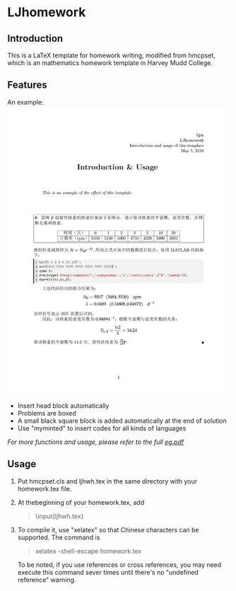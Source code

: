 # LJhomework

## Introduction
This is a LaTeX template for homework writing, modified from hmcpset, which is an mathematics homework template in Harvey Mudd College.

## Features
An example:  
![eg](eg-1.png)
- Insert head block automatically
- Problems are boxed
- A small black square block is added automatically at the end of solution
- Use "myminted" to insert codes for all kinds of languages  

*For more functions and usage, please refer to the full [eg.pdf](eg.pdf)*


## Usage
1. Put hmcpset.cls and ljhwh.tex in the same directory with your homework.tex file.
2. At thebeginning of your homework.tex, add
    > \input{ljhwh.tex}
3. To compile it, use "xelatex" so that Chinese characters can be supported. The command is
    > xelatex -shell-escape homework.tex  

    To be noted, if you use references or cross references, you may need execute this command sever times until there's no "undefined reference" warning.

